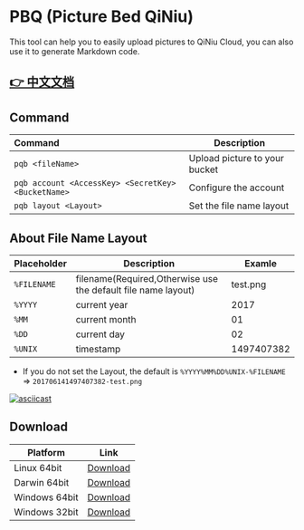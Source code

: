 # PBQ (Picture Bed QiNiu)
This tool can help you to easily upload pictures to QiNiu Cloud, you can also use it to generate Markdown code.

## [👉 中文文档](https://github.com/TheWinds/pbq/blob/master/README-zhCN.md)

## Command
|Command|Description|
|:-|-|
|`pqb <fileName>` | Upload picture to your bucket |
|`pqb account <AccessKey> <SecretKey> <BucketName>` | Configure the account|
|`pqb layout <Layout>` | Set the file name layout|

## About File Name Layout

|Placeholder|Description|Examle|
|:-|-|-|
|`%FILENAME` | filename(Required,Otherwise use the default file name layout) |test.png|
|`%YYYY` |current year |2017|
|`%MM` | current month |01|
|`%DD` | current day |02|
|`%UNIX` | timestamp |1497407382|

- If you do not set the Layout, the default is `%YYYY%MM%DD%UNIX-%FILENAME` => `201706141497407382-test.png`

[![asciicast](https://asciinema.org/a/6ga6ab4k5jp9g6wf90g3kh7a8.png)](https://asciinema.org/a/6ga6ab4k5jp9g6wf90g3kh7a8)

## Download
|Platform|Link|
|-|-|
|Linux 64bit|[Download](http://ohrkcds09.bkt.clouddn.com/pbq-1.0-linux64.zip)|
|Darwin 64bit|[Download](http://ohrkcds09.bkt.clouddn.com/pbq-1.0-darwin64.zip)|
|Windows 64bit|[Download](http://ohrkcds09.bkt.clouddn.com/pbq-1.0-win64.zip)|
|Windows 32bit|[Download](http://ohrkcds09.bkt.clouddn.com/pbq-1.0-win32.zip)|
